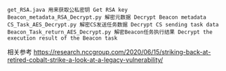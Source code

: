 ```
get_RSA.java 用来获取公私密钥 Get RSA key
Beacon_metadata_RSA_Decrypt.py 解密元数据 Decrypt Beacon metadata
CS_Task_AES_Decrypt.py 解密CS发送任务数据 Decrypt CS sending task data
Beacon_Task_return_AES_Decrypt.py 解密Beacon任务执行结果 Decrypt the execution result of the Beacon task
```

相关参考
https://research.nccgroup.com/2020/06/15/striking-back-at-retired-cobalt-strike-a-look-at-a-legacy-vulnerability/
